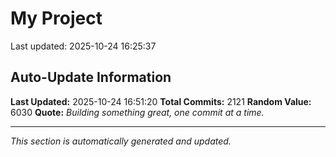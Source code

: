 # My Project


Last updated: 2025-10-24 16:25:37
















































































































































































































































































































































































































































































































































































































































































































































































































































































































































































































































































































































































































































































































































































































































































































































































































































































































































































































































































































































































































































































































































































































































































































































































































































































































































































































## Auto-Update Information

**Last Updated:** 2025-10-24 16:51:20
**Total Commits:** 2121
**Random Value:** 6030
**Quote:** _Building something great, one commit at a time._

---
_This section is automatically generated and updated._